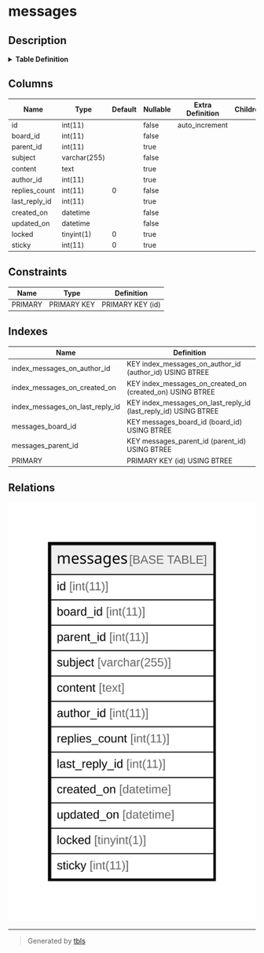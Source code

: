 # messages

## Description

<details>
<summary><strong>Table Definition</strong></summary>

```sql
CREATE TABLE `messages` (
  `id` int(11) NOT NULL AUTO_INCREMENT,
  `board_id` int(11) NOT NULL,
  `parent_id` int(11) DEFAULT NULL,
  `subject` varchar(255) NOT NULL DEFAULT '',
  `content` text,
  `author_id` int(11) DEFAULT NULL,
  `replies_count` int(11) NOT NULL DEFAULT '0',
  `last_reply_id` int(11) DEFAULT NULL,
  `created_on` datetime NOT NULL,
  `updated_on` datetime NOT NULL,
  `locked` tinyint(1) DEFAULT '0',
  `sticky` int(11) DEFAULT '0',
  PRIMARY KEY (`id`),
  KEY `messages_board_id` (`board_id`),
  KEY `messages_parent_id` (`parent_id`),
  KEY `index_messages_on_last_reply_id` (`last_reply_id`),
  KEY `index_messages_on_author_id` (`author_id`),
  KEY `index_messages_on_created_on` (`created_on`)
) ENGINE=InnoDB DEFAULT CHARSET=latin1
```

</details>

## Columns

| Name | Type | Default | Nullable | Extra Definition | Children | Parents | Comment |
| ---- | ---- | ------- | -------- | --------------- | -------- | ------- | ------- |
| id | int(11) |  | false | auto_increment |  |  |  |
| board_id | int(11) |  | false |  |  |  |  |
| parent_id | int(11) |  | true |  |  |  |  |
| subject | varchar(255) |  | false |  |  |  |  |
| content | text |  | true |  |  |  |  |
| author_id | int(11) |  | true |  |  |  |  |
| replies_count | int(11) | 0 | false |  |  |  |  |
| last_reply_id | int(11) |  | true |  |  |  |  |
| created_on | datetime |  | false |  |  |  |  |
| updated_on | datetime |  | false |  |  |  |  |
| locked | tinyint(1) | 0 | true |  |  |  |  |
| sticky | int(11) | 0 | true |  |  |  |  |

## Constraints

| Name | Type | Definition |
| ---- | ---- | ---------- |
| PRIMARY | PRIMARY KEY | PRIMARY KEY (id) |

## Indexes

| Name | Definition |
| ---- | ---------- |
| index_messages_on_author_id | KEY index_messages_on_author_id (author_id) USING BTREE |
| index_messages_on_created_on | KEY index_messages_on_created_on (created_on) USING BTREE |
| index_messages_on_last_reply_id | KEY index_messages_on_last_reply_id (last_reply_id) USING BTREE |
| messages_board_id | KEY messages_board_id (board_id) USING BTREE |
| messages_parent_id | KEY messages_parent_id (parent_id) USING BTREE |
| PRIMARY | PRIMARY KEY (id) USING BTREE |

## Relations

![er](messages.svg)

---

> Generated by [tbls](https://github.com/k1LoW/tbls)
